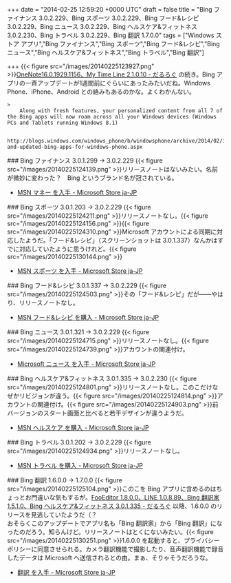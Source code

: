 
+++
date = "2014-02-25 12:59:20 +0000 UTC"
draft = false
title = "Bing ファイナンス 3.0.2.229、Bing スポーツ 3.0.2.229、Bing フード&amp;レシピ 3.0.2.229、Bing ニュース 3.0.2.229、Bing ヘルスケア&amp;フィットネス 3.0.2.230、Bing トラベル 3.0.2.229、Bing 翻訳 1.7.0.0"
tags = ["Windows ストア アプリ","Bing ファイナンス","Bing スポーツ","Bing フード&amp;レシピ","Bing ニュース","Bing ヘルスケア&amp;フィットネス","Bing トラベル","Bing 翻訳"]

+++
{{< figure src="/images/20140225123927.png"  >}}<a href="https://blog.daruyanagi.jp/entry/2014/02/25/121653">OneNote16.0.1929.1156、My Time Line 2.1.0.10 - だるろぐ</a> の続き。Bing アプリの一斉アップデートが1週間前にぐらいにあったみたいだね。Windows Phone、iPhone、Android との絡みもあるのかな。よくわかんない。

    >
        Along with fresh features, your personalized content from all 7 of the Bing apps will now roam across all your Windows devices (Windows PCs and Tablets running Windows 8.1)

        http://blogs.windows.com/windows_phone/b/windowsphone/archive/2014/02/18/new-and-updated-bing-apps-for-windows-phone.aspx
    

<div class="section">
    ### Bing ファイナンス 3.0.1.299 → 3.0.2.229
    {{< figure src="/images/20140225124139.png"  >}}リリースノートはないみたい。名前が微妙に変わった？　Bing というブランド名が冠されている。

<ul>
<li><a href="http://apps.microsoft.com/windows/ja-jp/app/finance/ffc158e5-74d6-4878-8ace-8f0df45083c1">MSN マネー を入手 - Microsoft Store ja-JP</a></li>
</ul>
</div>
<div class="section">
    ### Bing スポーツ 3.0.1.203 → 3.0.2.229
    {{< figure src="/images/20140225124211.png"  >}}リリースノートなし。{{< figure src="/images/20140225124156.png"  >}}{{< figure src="/images/20140225124310.png"  >}}Microsoft アカウントによる同期に対応したようだ。「フード&amp;レシピ」（スクリーンショットは 3.0.1.337）なんかはすでに対応していたように思うけれど。{{< figure src="/images/20140225130144.png"  >}}<br/>


<ul>
<li><a href="http://apps.microsoft.com/windows/ja-jp/app/bing-sports/d9a4d6fd-a65b-41a6-95ff-270b882ea5f1">MSN スポーツ を入手 - Microsoft Store ja-JP</a></li>
</ul>
</div>
<div class="section">
    ### Bing フード&amp;レシピ 3.0.1.337 → 3.0.2.229
    {{< figure src="/images/20140225124503.png"  >}}その「フード&amp;レシピ」だが――やはり、リリースノートなし。

<ul>
<li><a href="http://apps.microsoft.com/windows/ja-jp/app/bing-food-drink/fa01a69f-eb9f-4f1c-a83c-5344200dc045">MSN フード&amp;レシピ を購入 - Microsoft Store ja-JP</a></li>
</ul>
</div>
<div class="section">
    ### Bing ニュース 3.0.1.321 → 3.0.2.229
    {{< figure src="/images/20140225124715.png"  >}}リリースノートなし。{{< figure src="/images/20140225124739.png"  >}}アカウントの関連付け。

<ul>
<li><a href="http://apps.microsoft.com/windows/ja-jp/app/bing-news/eaaf2ce3-d5a3-4a59-ae31-276fbc44a7cd">Microsoft ニュース を入手 - Microsoft Store ja-JP</a></li>
</ul>
</div>
<div class="section">
    ### Bing ヘルスケア&amp;フィットネス 3.0.1.335 → 3.0.2.230
    {{< figure src="/images/20140225124801.png"  >}}リリースノートなし。このこだけなぜかリビジョンが違う。{{< figure src="/images/20140225124814.png"  >}}アカウントの関連付け。{{< figure src="/images/20140225124903.png"  >}}前バージョンのスタート画面と比べると若干デザインが違うようだ。

<ul>
<li><a href="http://apps.microsoft.com/windows/ja-jp/app/bing-health-fitness/54c27690-1f6b-40b0-b561-72dc76e67d02">MSN ヘルスケア を購入 - Microsoft Store ja-JP</a></li>
</ul>
</div>
<div class="section">
    ### Bing トラベル 3.0.1.202 → 3.0.2.229
    {{< figure src="/images/20140225124934.png"  >}}リリースノートなし。

<ul>
<li><a href="http://apps.microsoft.com/windows/ja-jp/app/bing-travel/9e2610f3-bad2-41cd-b793-a712b055089f">MSN トラベル を購入 - Microsoft Store ja-JP</a></li>
</ul>
</div>
<div class="section">
    ### Bing 翻訳 1.6.0.0 → 1.7.0.0
    {{< figure src="/images/20140225125104.png"  >}}このこを Bing アプリに含めるのはちょっとお門違いな気もするが。<a href="https://blog.daruyanagi.jp/entry/2013/12/09/213354">FooEditor 1.8.0.0、LINE 1.0.8.89、Bing 翻訳家 1.5.1.0、Bing ヘルスケア&amp;フィットネス 3.0.1.335 - だるろぐ</a> 以降、1.6.0.0 のリリースを見逃していたようだ（？<br/>
おそらくこのアップデートでアプリ名も「Bing 翻訳家」から「Bing 翻訳」になったのだろう。知らんけど。リリースノートはとくにないみたい。{{< figure src="/images/20140225130251.png"  >}}1.6.0.0 を起動すると、プライバシーポリシーに同意させられる。カメラ翻訳機能で撮影したり、音声翻訳機能で録音したデータは Microsoft へ送信されるとの由。まぁ、そりゃそうだろうな。

<ul>
<li><a href="http://apps.microsoft.com/windows/ja-jp/app/bing-translator/1489bb69-3e78-4085-96f5-2a9a6f303559">翻訳 を入手 - Microsoft Store ja-JP</a></li>
</ul>
</div>

